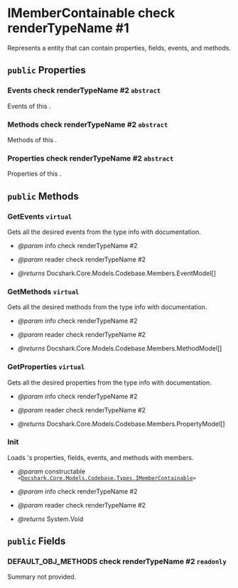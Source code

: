 # IMemberContainable check renderTypeName #1

Represents a entity that can contain properties, fields, events, and methods.

## `public` Properties

### Events check renderTypeName #2 `abstract`

Events of this <see cref="T:Docshark.Core.Models.Codebase.Types.IMemberContainable" />.

### Methods check renderTypeName #2 `abstract`

Methods of this <see cref="P:Docshark.Core.Models.Codebase.Types.IMemberContainable.Methods" />.

### Properties check renderTypeName #2 `abstract`

Properties of this <see cref="T:Docshark.Core.Models.Codebase.Types.IMemberContainable" />.



## `public` Methods

### GetEvents `virtual`

Gets all the desired events from the type info with documentation.

- *@param* info check renderTypeName #2
- *@param* reader check renderTypeName #2

- *@returns* Docshark.Core.Models.Codebase.Members.EventModel[]

### GetMethods `virtual`

Gets all the desired methods from the type info with documentation.

- *@param* info check renderTypeName #2
- *@param* reader check renderTypeName #2

- *@returns* Docshark.Core.Models.Codebase.Members.MethodModel[]

### GetProperties `virtual`

Gets all the desired properties from the type info with documentation.

- *@param* info check renderTypeName #2
- *@param* reader check renderTypeName #2

- *@returns* Docshark.Core.Models.Codebase.Members.PropertyModel[]

### Init

Loads <see cref="T:Docshark.Core.Models.Codebase.Types.IMemberContainable" />'s properties, fields, events, and methods with members.

- *@param* constructable <code><<a href="./IMemberContainable.md">Docshark.Core.Models.Codebase.Types.IMemberContainable</a>></code>
- *@param* info check renderTypeName #2
- *@param* reader check renderTypeName #2

- *@returns* System.Void

## `public` Fields

### DEFAULT_OBJ_METHODS check renderTypeName #2 `readonly`

Summary not provided.